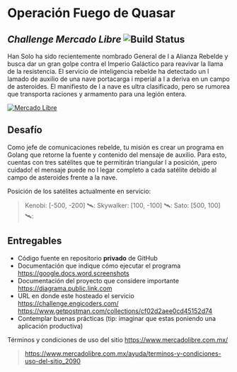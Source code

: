 # Operación Fuego de Quasar
## _Challenge Mercado Libre_ ![Build Status](https://travis-ci.org/joemccann/dillinger.svg?branch=master)

Han Solo ha sido recientemente nombrado General de l a Alianza Rebelde y busca dar un gran golpe contra el Imperio Galáctico para reavivar la llama de la resistencia. El servicio de inteligencia rebelde ha detectado un l lamado de auxilio de una nave portacarga i mperial a l a deriva en un campo de asteroides. El manifiesto de l a nave es ultra clasificado, pero se rumorea que transporta raciones y armamento para una legión entera.

[![Mercado Libre](https://http2.mlstatic.com/frontend-assets/ui-navigation/5.14.5/mercadolibre/180x180.png)](https://www.mercadolibre.com.mx/)

## Desafío

Como jefe de comunicaciones rebelde, tu misión es crear un programa en Golang que retorne la fuente y contenido del mensaje de auxilio. Para esto, cuentas con tres satélites que te permitirán triangular l a posición, ¡pero cuidado! el mensaje puede no l legar completo a cada satélite debido al campo de asteroides frente a la nave.

Posición de los satélites actualmente en servicio:

> Kenobi: [-500, -200] 🛰️:
> Skywalker: [100, -100] 🛰️:
> Sato: [500, 100] 🛰️:

## Entregables

- Código fuente en repositorio **privado** de GitHub
- Documentación que indique cómo ejecutar el programa https://google.docs.word.screenshots
- Documentación del proyecto que considere importante https://diagrama.public.link.com
- URL en donde este hosteado el servicio https://challenge.engicoders.com/ https://www.getpostman.com/collections/cf02d2aee0cd45152d74
- Contemplar buenas prácticas (tip: imaginar que estas poniendo una aplicación productiva)

Términos y condiciones de uso del sitio https://www.mercadolibre.com.mx/

> https://www.mercadolibre.com.mx/ayuda/terminos-y-condiciones-uso-del-sitio_2090
